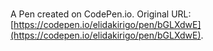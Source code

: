 # 

A Pen created on CodePen.io. Original URL: [https://codepen.io/elidakirigo/pen/bGLXdwE](https://codepen.io/elidakirigo/pen/bGLXdwE).

